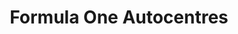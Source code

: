---
title: "Formula One Autocentres"
url: /cambridge/formula-one-autocentres-barnwell-road/
shop: Autowerkstatt
---